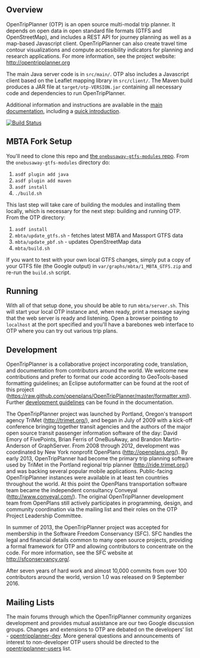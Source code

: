 ## Overview

OpenTripPlanner (OTP) is an open source multi-modal trip planner. It depends on open data in open standard file formats (GTFS and OpenStreetMap), and includes a REST API for journey planning as well as a map-based Javascript client. OpenTripPlanner can also create travel time contour visualizations and compute accessibility indicators for planning and research applications. For more information, see the project website: http://opentripplanner.org

The main Java server code is in `src/main/`. OTP also includes a Javascript client based on the Leaflet mapping library in `src/client/`. The Maven build produces a JAR file at `target/otp-VERSION.jar` containing all necessary code and dependencies to run OpenTripPlanner.

Additional information and instructions are available in the [main documentation](http://docs.opentripplanner.org/en/latest/), including a 
[quick introduction](http://docs.opentripplanner.org/en/latest/Basic-Tutorial/).

[![Build Status](https://semaphoreci.com/api/v1/mbta/opentripplanner/branches/master/badge.svg)](https://semaphoreci.com/mbta/opentripplanner)

## MBTA Fork Setup
You'll need to clone this repo and [the `onebusaway-gtfs-modules` repo](https://github.com/mbta/onebusaway-gtfs-modules). From the `onebusaway-gtfs-modules` directory do:
1. `asdf plugin add java`
1. `asdf plugin add maven`
1. `asdf install`
1. `./build.sh`

This last step will take care of building the modules and installing them locally, which is necessary for the next step: building and running OTP. From the OTP directory:
1. `asdf install`
1. `mbta/update_gtfs.sh` - fetches latest MBTA and Massport GTFS data
1. `mbta/update_pbf.sh` - updates OpenStreetMap data
1. `mbta/build.sh`

If you want to test with your own local GTFS changes, simply put a copy of your GTFS file (the Google output) in `var/graphs/mbta/1_MBTA_GTFS.zip` and re-run the `build.sh` script.

## Running
With all of that setup done, you should be able to run `mbta/server.sh`. This will start your local OTP instance and, when ready, print a message saying that the web server is ready and listening. Open a browser pointing to `localhost` at the port specified and you'll have a barebones web interface to OTP where you can try out various trip plans.

## Development 

OpenTripPlanner is a collaborative project incorporating code, translation, and documentation from contributors around the world. We welcome new contributions and prefer to format our code according to GeoTools-based formatting guidelines; an Eclipse autoformatter can be found at the root of this project (https://raw.github.com/openplans/OpenTripPlanner/master/formatter.xml). Further [development guidelines](http://docs.opentripplanner.org/en/latest/Developers-Guide/) can be found in the documentation.

The OpenTripPlanner project was launched by Portland, Oregon's transport agency TriMet (http://trimet.org/), and began in July of 2009 with a kick-off conference bringing together transit agencies and the authors of the major open source transit passenger information software of the day: David Emory of FivePoints, Brian Ferris of OneBusAway, and Brandon Martin-Anderson of GraphServer. From 2008 through 2012, development was coordinated by New York nonprofit OpenPlans (http://openplans.org/). By early 2013, OpenTripPlanner had become the primary trip planning software used by TriMet in the Portland regional trip planner (http://ride.trimet.org/) and was backing several popular mobile applications. Public-facing OpenTripPlanner instances were available in at least ten countries throughout the world. At this point the OpenPlans transportation software team became the independent consultancy Conveyal (http://www.conveyal.com/). The original OpenTripPlanner development team from OpenPlans still actively participates in programming, design, and community coordination via the mailing list and their roles on the OTP Project Leadership Committee.

In summer of 2013, the OpenTripPlanner project was accepted for membership in the Software Freedom Conservancy (SFC). SFC handles the legal and financial details common to many open source projects, providing a formal framework for OTP and allowing contributors to concentrate on the code. For more information, see the SFC website at http://sfconservancy.org/.

After seven years of hard work and almost 10,000 commits from over 100 contributors around the world, version 1.0 was released on 9 September 2016.


## Mailing Lists

The main forums through which the OpenTripPlanner community organizes development and provides mutual assistance are our two Google discussion groups. Changes and extensions to OTP are debated on the developers' list - [opentripplanner-dev](https://groups.google.com/forum/#!forum/opentripplanner-dev). More general questions and announcements of interest to non-developer OTP users should be directed to the [opentripplanner-users](https://groups.google.com/forum/#!forum/opentripplanner-users) list.

